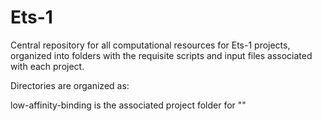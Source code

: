 # Ets-1
Central repository for all computational resources for Ets-1 projects, organized into folders with the requisite scripts and input files associated with each project. 


Directories are organized as:

  low-affinity-binding is the associated project folder for ""

